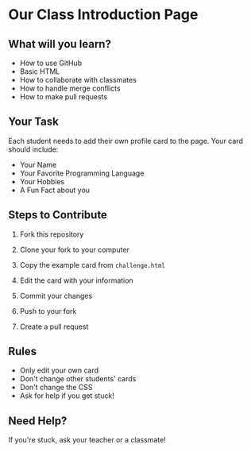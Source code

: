 # Our Class Introduction Page

## What will you learn?

- How to use GitHub
- Basic HTML
- How to collaborate with classmates
- How to handle merge conflicts
- How to make pull requests

## Your Task

Each student needs to add their own profile card to the page. Your card should include:

- Your Name
- Your Favorite Programming Language
- Your Hobbies
- A Fun Fact about you

## Steps to Contribute

1. Fork this repository
2. Clone your fork to your computer
3. Copy the example card from `challenge.html`

4. Edit the card with your information
5. Commit your changes
6. Push to your fork
7. Create a pull request

## Rules

- Only edit your own card
- Don't change other students' cards
- Don't change the CSS
- Ask for help if you get stuck!

## Need Help?

If you're stuck, ask your teacher or a classmate!
